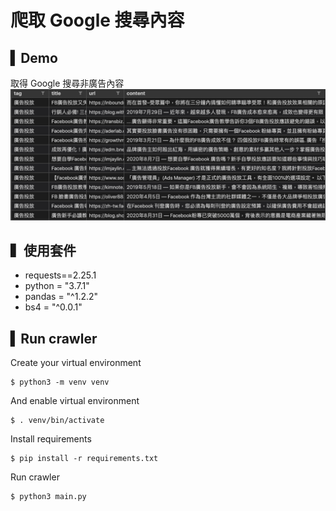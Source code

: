 # 爬取 Google 搜尋內容

## ▍Demo
取得 Google 搜尋非廣告內容
<img src="https://github.com/hsuanchi/crawler_google_search/blob/main/image/demo_csv.jpg">

## ▍使用套件
* requests==2.25.1
* python = "3.7.1"
* pandas = "^1.2.2"
* bs4 = "^0.0.1"

## ▍Run crawler
Create your virtual environment
```
$ python3 -m venv venv
```
And enable virtual environment
```
$ . venv/bin/activate
```
Install requirements
```
$ pip install -r requirements.txt 
```
Run crawler
```
$ python3 main.py
```
